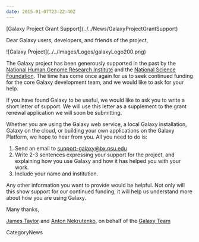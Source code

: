 ```yaml
---
date: 2015-01-07T23:22:40Z
---
```

<div class='newsItemHeader'>[Galaxy Project Grant Support](../../News/GalaxyProjectGrantSupport)</div>

Dear Galaxy users, developers, and friends of the project,

<div class='right'>![Galaxy Project](../../Images/Logos/galaxyLogo200.png)</div>

The Galaxy project has been generously supported in the past by the [National Human Genome Research Institute](https://www.genome.gov/) and the [National Science Foundation](http://www.nsf.gov/). The time has come once again for us to seek continued funding for the core Galaxy development team, and we would like to ask for your help.

If you have found Galaxy to be useful, we would like to ask you to write a short letter of support. We will use this letter as a supplement to the grant renewal application we will soon be submitting.

Whether you are using the Galaxy web service, a local Galaxy installation, Galaxy on the cloud, or building your own applications on the Galaxy Platform, we hope to hear from you. All you need to do
is:

1. Send an email to [support-galaxy@bx.psu.edu](support-galaxy@bx.psu.edu)
1. Write 2-3 sentences expressing your support for the project, and explaining how you use Galaxy and how it has helped you with your work.
1. Include your name and institution.

Any other information you want to provide would be helpful. Not only will this show support for our continued funding, it will help us understand more about how you are using Galaxy.

Many thanks,

[James Taylor](/JamesTaylor) and [Anton Nekrutenko](/anton), on behalf of the [Galaxy Team](../../GalaxyTeam)


CategoryNews
